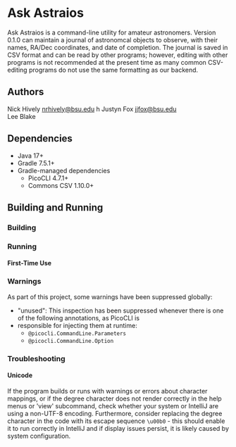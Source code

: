 # Ask Astraios
Ask Astraios is a command-line utility for amateur astronomers. Version 0.1.0 can maintain a journal of astronomcal
objects to observe, with their names, RA/Dec coordinates, and date of completion. The journal is saved in CSV format
and can be read by other programs; however, editing with other programs is not recommended at the present time as 
many common CSV-editing programs do not use the same formatting as our backend.

## Authors
Nick Hively <nrhively@bsu.edu>  h
Justyn Fox <jjfox@bsu.edu>  
Lee Blake

## Dependencies
- Java 17+
- Gradle 7.5.1+
- Gradle-managed dependencies
    - PicoCLI 4.7.1+
    - Commons CSV 1.10.0+



## Building and Running
### Building

### Running
#### First-Time Use

### Warnings
As part of this project, some warnings have been suppressed globally:
- "unused": This inspection has been suppressed whenever there is one of the following annotations, as PicoCLI is 
- responsible for injecting them at runtime:
  - `@picocli.CommandLine.Parameters`
  - `@picocli.CommandLine.Option`
### Troubleshooting
#### Unicode
If the program builds or runs with warnings or errors about character mappings, or if the degree character does not
render correctly in the help menus or 'view' subcommand, check whether your system or IntelliJ are using a non-UTF-8 
encoding. Furthermore, consider replacing the degree character in the code with its escape sequence `\u00b0` - this
should enable it to run correctly in IntelliJ and if display issues persist, it is likely caused by system
configuration.

